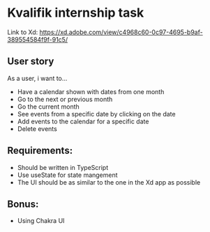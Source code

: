 # Kvalifik internship task

Link to Xd: https://xd.adobe.com/view/c4968c60-0c97-4695-b9af-389554584f9f-91c5/

## User story

As a user, i want to...

* Have a calendar shown with dates from one month
* Go to the next or previous month
* Go the current month
* See events from a specific date by clicking on the date
* Add events to the calendar for a specific date
* Delete events

## Requirements:

* Should be written in TypeScript
* Use useState for state mangement
* The UI should be as similar to the one in the Xd app as possible

## Bonus:

* Using Chakra UI
